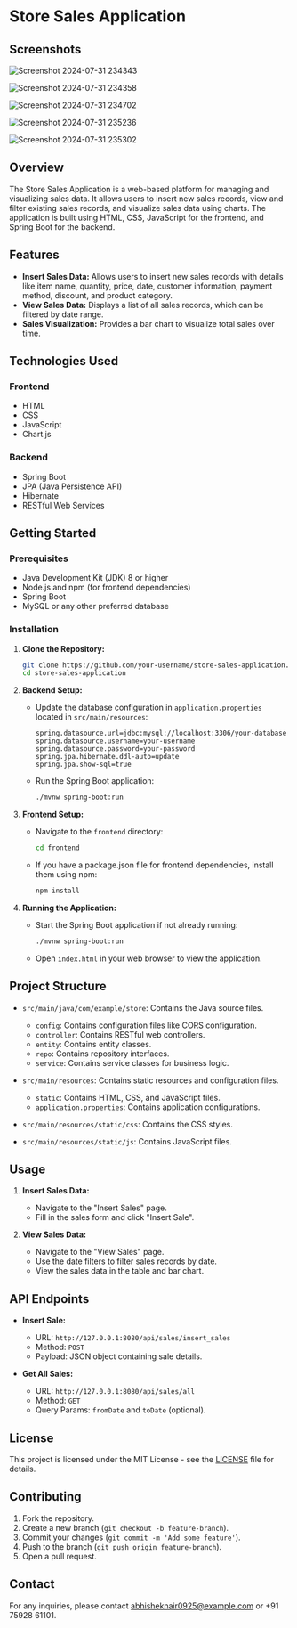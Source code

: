 # Store Sales Application

## Screenshots

![Screenshot 2024-07-31 234343](https://github.com/user-attachments/assets/46292bdd-b380-4c24-99df-1ffe4b2ce51f)

![Screenshot 2024-07-31 234358](https://github.com/user-attachments/assets/7fe2b16e-91b5-4483-af96-7f70827fff05)

![Screenshot 2024-07-31 234702](https://github.com/user-attachments/assets/5366218a-39fa-4436-8076-bb652a899dc6)

![Screenshot 2024-07-31 235236](https://github.com/user-attachments/assets/9b08e415-9109-4a59-9b5b-9697c59f78e4)

![Screenshot 2024-07-31 235302](https://github.com/user-attachments/assets/4e98b01e-3132-4890-8c1d-51d0391533ad)

## Overview

The Store Sales Application is a web-based platform for managing and visualizing sales data. It allows users to insert new sales records, view and filter existing sales records, and visualize sales data using charts. The application is built using HTML, CSS, JavaScript for the frontend, and Spring Boot for the backend.

## Features

- **Insert Sales Data:** Allows users to insert new sales records with details like item name, quantity, price, date, customer information, payment method, discount, and product category.
- **View Sales Data:** Displays a list of all sales records, which can be filtered by date range.
- **Sales Visualization:** Provides a bar chart to visualize total sales over time.

## Technologies Used

### Frontend

- HTML
- CSS
- JavaScript
- Chart.js

### Backend

- Spring Boot
- JPA (Java Persistence API)
- Hibernate
- RESTful Web Services

## Getting Started

### Prerequisites

- Java Development Kit (JDK) 8 or higher
- Node.js and npm (for frontend dependencies)
- Spring Boot
- MySQL or any other preferred database

### Installation

1. **Clone the Repository:**
    ```bash
    git clone https://github.com/your-username/store-sales-application.git
    cd store-sales-application
    ```

2. **Backend Setup:**

    - Update the database configuration in `application.properties` located in `src/main/resources`:
        ```properties
        spring.datasource.url=jdbc:mysql://localhost:3306/your-database
        spring.datasource.username=your-username
        spring.datasource.password=your-password
        spring.jpa.hibernate.ddl-auto=update
        spring.jpa.show-sql=true
        ```
    - Run the Spring Boot application:
        ```bash
        ./mvnw spring-boot:run
        ```

3. **Frontend Setup:**

    - Navigate to the `frontend` directory:
        ```bash
        cd frontend
        ```
    - If you have a package.json file for frontend dependencies, install them using npm:
        ```bash
        npm install
        ```

4. **Running the Application:**

    - Start the Spring Boot application if not already running:
        ```bash
        ./mvnw spring-boot:run
        ```
    - Open `index.html` in your web browser to view the application.

## Project Structure

- `src/main/java/com/example/store`: Contains the Java source files.
    - `config`: Contains configuration files like CORS configuration.
    - `controller`: Contains RESTful web controllers.
    - `entity`: Contains entity classes.
    - `repo`: Contains repository interfaces.
    - `service`: Contains service classes for business logic.

- `src/main/resources`: Contains static resources and configuration files.
    - `static`: Contains HTML, CSS, and JavaScript files.
    - `application.properties`: Contains application configurations.

- `src/main/resources/static/css`: Contains the CSS styles.
- `src/main/resources/static/js`: Contains JavaScript files.

## Usage

1. **Insert Sales Data:**
   - Navigate to the "Insert Sales" page.
   - Fill in the sales form and click "Insert Sale".

2. **View Sales Data:**
   - Navigate to the "View Sales" page.
   - Use the date filters to filter sales records by date.
   - View the sales data in the table and bar chart.

## API Endpoints

- **Insert Sale:**
    - URL: `http://127.0.0.1:8080/api/sales/insert_sales`
    - Method: `POST`
    - Payload: JSON object containing sale details.

- **Get All Sales:**
    - URL: `http://127.0.0.1:8080/api/sales/all`
    - Method: `GET`
    - Query Params: `fromDate` and `toDate` (optional).

## License

This project is licensed under the MIT License - see the [LICENSE](LICENSE) file for details.

## Contributing

1. Fork the repository.
2. Create a new branch (`git checkout -b feature-branch`).
3. Commit your changes (`git commit -m 'Add some feature'`).
4. Push to the branch (`git push origin feature-branch`).
5. Open a pull request.

## Contact

For any inquiries, please contact [abhisheknair0925@example.com](mailto:abhsiehknair0925@example.com) or +91 75928 61101.
